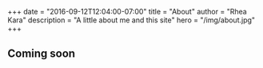 +++
date = "2016-09-12T12:04:00-07:00"
title = "About"
author = "Rhea Kara"
description = "A little about me and this site"
hero = "/img/about.jpg"
+++

## Coming soon
